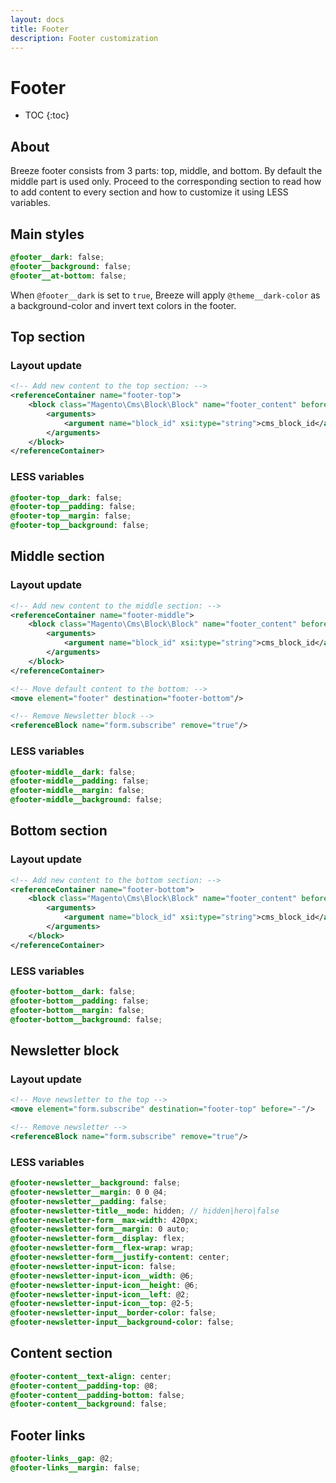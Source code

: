 ```yaml
---
layout: docs
title: Footer
description: Footer customization
---
```


# Footer

* TOC
{:toc}

## About

Breeze footer consists from 3 parts: top, middle, and bottom. By default the
middle part is used only. Proceed to the corresponding section to read how to add
content to every section and how to customize it using LESS variables.

## Main styles

```scss
@footer__dark: false;
@footer__background: false;
@footer__at-bottom: false;
```

When `@footer__dark` is set to `true`, Breeze will apply `@theme__dark-color`
as a background-color and invert text colors in the footer.

## Top section

### Layout update

```xml
<!-- Add new content to the top section: -->
<referenceContainer name="footer-top">
    <block class="Magento\Cms\Block\Block" name="footer_content" before="-">
        <arguments>
            <argument name="block_id" xsi:type="string">cms_block_id</argument>
        </arguments>
    </block>
</referenceContainer>
```

### LESS variables

```scss
@footer-top__dark: false;
@footer-top__padding: false;
@footer-top__margin: false;
@footer-top__background: false;
```

## Middle section

### Layout update

```xml
<!-- Add new content to the middle section: -->
<referenceContainer name="footer-middle">
    <block class="Magento\Cms\Block\Block" name="footer_content" before="-">
        <arguments>
            <argument name="block_id" xsi:type="string">cms_block_id</argument>
        </arguments>
    </block>
</referenceContainer>

<!-- Move default content to the bottom: -->
<move element="footer" destination="footer-bottom"/>

<!-- Remove Newsletter block -->
<referenceBlock name="form.subscribe" remove="true"/>
```

### LESS variables

```scss
@footer-middle__dark: false;
@footer-middle__padding: false;
@footer-middle__margin: false;
@footer-middle__background: false;
```

## Bottom section

### Layout update

```xml
<!-- Add new content to the bottom section: -->
<referenceContainer name="footer-bottom">
    <block class="Magento\Cms\Block\Block" name="footer_content" before="-">
        <arguments>
            <argument name="block_id" xsi:type="string">cms_block_id</argument>
        </arguments>
    </block>
</referenceContainer>
```

### LESS variables

```scss
@footer-bottom__dark: false;
@footer-bottom__padding: false;
@footer-bottom__margin: false;
@footer-bottom__background: false;
```

## Newsletter block

### Layout update

```xml
<!-- Move newsletter to the top -->
<move element="form.subscribe" destination="footer-top" before="-"/>

<!-- Remove newsletter -->
<referenceBlock name="form.subscribe" remove="true"/>
```

### LESS variables

```scss
@footer-newsletter__background: false;
@footer-newsletter__margin: 0 0 @4;
@footer-newsletter__padding: false;
@footer-newsletter-title__mode: hidden; // hidden|hero|false
@footer-newsletter-form__max-width: 420px;
@footer-newsletter-form__margin: 0 auto;
@footer-newsletter-form__display: flex;
@footer-newsletter-form__flex-wrap: wrap;
@footer-newsletter-form__justify-content: center;
@footer-newsletter-input-icon: false;
@footer-newsletter-input-icon__width: @6;
@footer-newsletter-input-icon__height: @6;
@footer-newsletter-input-icon__left: @2;
@footer-newsletter-input-icon__top: @2-5;
@footer-newsletter-input__border-color: false;
@footer-newsletter-input__background-color: false;
```

## Content section

```scss
@footer-content__text-align: center;
@footer-content__padding-top: @8;
@footer-content__padding-bottom: false;
@footer-content__background: false;
```

## Footer links

```scss
@footer-links__gap: @2;
@footer-links__margin: false;
```
